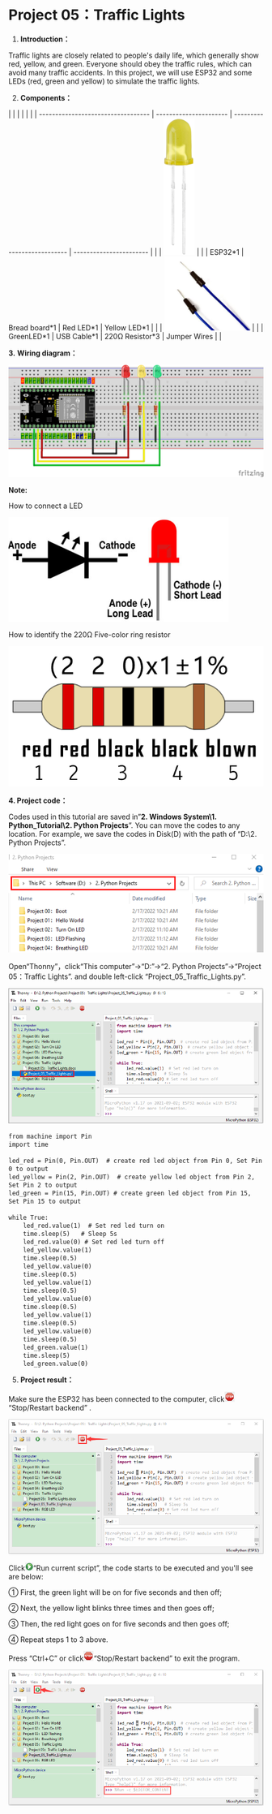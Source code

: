 # Project 05：Traffic Lights

1.  **Introduction：**

Traffic lights are closely related to people's daily life, which
generally show red, yellow, and green. Everyone should obey the traffic
rules, which can avoid many traffic accidents. In this project, we will
use ESP32 and some LEDs (red, green and yellow) to simulate the traffic
lights.

2.  **Components：**

|                                    |                        |                             |                         |  |
| ---------------------------------- | ---------------------- | --------------------------- | ----------------------- |  |
| ![](/media/0c1b0f91b4e56bcbc235d06b48809ac9.png) |  |
| ESP32\*1                           | Bread board\*1         | Red LED\*1                  | Yellow LED\*1           |  |
| ![](/media/c801a7baee258ff7f5f28ac6e9a7097b.png)  |  |
| GreenLED\*1                        | USB Cable\*1           | 220Ω Resistor\*3            | Jumper Wires            |  |

**3.** **Wiring diagram：**

![](/media/a991f5cc6f8759eca3b9d01f95fe4854.png)

**Note:**

How to connect a LED

![](/media/42ff6f405dfa128593827de5aa03e94b.png)

How to identify the 220Ω Five-color ring resistor

![](/media/55c0199544e9819328f6d5778f10d7d0.png)

**4. Project code：**

Codes used in this tutorial are saved in”**2. Windows System\\1.
Python\_Tutorial\\2. Python Projects**”. You can move the codes to any
location. For example, we save the codes in Disk(D) with the path of
“D:\\2. Python Projects”.

![](/media/906b7d4391131929a6b0726f7f5bab30.png)

Open“Thonny”，click“This computer”→“D:”→“2. Python Projects”→“Project
05：Traffic Lights”. and double left-click
“Project\_05\_Traffic\_Lights.py”.

![](/media/3e7a7b6c0b24bb17c40d2df0a774a6af.png)

    from machine import Pin
    import time
    
    led_red = Pin(0, Pin.OUT)  # create red led object from Pin 0, Set Pin 0 to output
    led_yellow = Pin(2, Pin.OUT)  # create yellow led object from Pin 2, Set Pin 2 to output
    led_green = Pin(15, Pin.OUT) # create green led object from Pin 15, Set Pin 15 to output
    
    while True:
        led_red.value(1)  # Set red led turn on
        time.sleep(5)   # Sleep 5s
        led_red.value(0) # Set red led turn off 
        led_yellow.value(1)
        time.sleep(0.5)
        led_yellow.value(0)
        time.sleep(0.5)
        led_yellow.value(1)
        time.sleep(0.5)
        led_yellow.value(0)
        time.sleep(0.5)
        led_yellow.value(1)
        time.sleep(0.5)
        led_yellow.value(0)
        time.sleep(0.5)
        led_green.value(1)
        time.sleep(5) 
        led_green.value(0) 

5.  **Project result：**

Make sure the ESP32 has been connected to the computer,
click![](/media/27451c8a9c13e29d02bc0f5831cfaf1f.png)“Stop/Restart backend” .

![](/media/2065c1fd3ae9e84526ccf18f1f5f0cc8.png)

Click![](/media/da852227207616ccd9aff28f19e02690.png)“Run current script”, the code starts to be
executed and you'll see are below:

① First, the green light will be on for five seconds and then off; 

② Next, the yellow light blinks three times and then goes off;

③ Then, the red light goes on for five seconds and then goes off;

④ Repeat steps 1 to 3 above.

Press “Ctrl+C” or click![](/media/27451c8a9c13e29d02bc0f5831cfaf1f.png)“Stop/Restart backend” to
exit the program.

![](/media/3b8f375f1e2f09e2f7f27b3cd4c13bc4.png)

